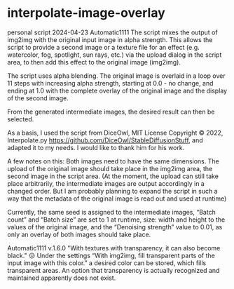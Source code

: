 # interpolate-image-overlay
personal script 2024-04-23
Automatic1111
The script mixes the output of img2img with the original input image in alpha strength. This allows the script to provide 
a second image or a texture file for an effect (e.g. watercolor, fog, spotlight, sun rays, etc.) via the upload dialog 
in the script area, to then add this effect to the original image (img2img).

The script uses alpha blending. The original image is overlaid in a loop over 11 steps with increasing alpha strength, 
starting at 0.0 - no change, and ending at 1.0 with the complete overlay of the original image and the display of the second image.

From the generated intermediate images, the desired result can then be selected.

As a basis, I used the script from DiceOwl, MIT License Copyright © 2022, Interpolate.py https://github.com/DiceOwl/StableDiffusionStuff, 
and adapted it to my needs. I would like to thank him for his work.

A few notes on this: 
Both images need to have the same dimensions. The upload of the original image should take place in the img2img area, the second image in the script area. 
(At the moment, the upload can still take place arbitrarily, the intermediate images are output accordingly in a changed order. 
But I am probably planning to expand the script in such a way that the metadata of the original image is read out and used at runtime) 

Currently, the same seed is assigned to the intermediate images, “Batch count” and “Batch size” are set to 1 at runtime, 
size: width and height to the values of the original image, and the “Denoising strength” value to 0.01, as only an overlay of both images should take place.

Automatic1111 v.1.6.0 "With textures with transparency, it can also become black." 😒 
Under the settings “With img2img, fill transparent parts of the input image with this color.” a desired color can be stored, which fills transparent areas. 
An option that transparency is actually recognized and maintained apparently does not exist. 
